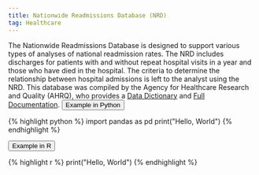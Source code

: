 ```yaml
---
title: Nationwide Readmissions Database (NRD)
tag: Healthcare
---
```

The Nationwide Readmissions Database is designed to support various types of analyses of national readmission rates. The NRD includes discharges for patients with and without repeat hospital visits in a year and those who have died in the hospital. The criteria to determine the relationship between hospital admissions is left to the analyst using the NRD. 
This database was compiled by the Agency for Healthcare Research and Quality (AHRQ), who provides a [Data Dictionary](https://www.hcup-us.ahrq.gov/db/nation/nrd/nrddde.jsp) and [Full Documentation](https://www.hcup-us.ahrq.gov/db/nation/nrd/nrddbdocumentation.jsp).
<button data-toggle="collapse" data-target="#nrd-python" type="button" class="btn btn-secondary btn-lg btn-block">Example in Python</button>
<div id="nrd-python" class="collapse">
{% highlight python %}
import pandas as pd
print("Hello, World")
{% endhighlight %}
</div>

<button data-toggle="collapse" data-target="#nrd-r" type="button" class="btn btn-secondary btn-lg btn-block">Example in R</button>
<div id="nrd-r" class="collapse">
{% highlight r %}
print("Hello, World")
{% endhighlight %}
</div>
